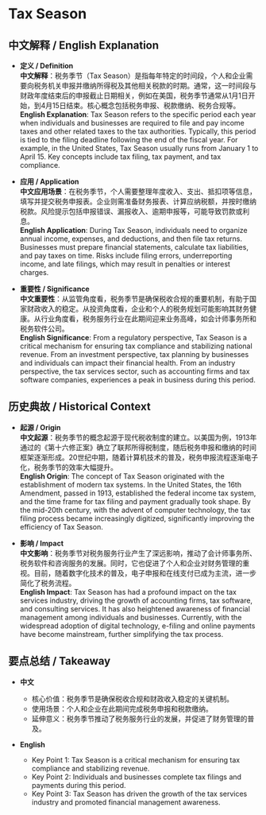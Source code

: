 # Tax Season

## 中文解释 / English Explanation

* **定义 / Definition**  
  **中文解释**：税务季节（Tax Season）是指每年特定的时间段，个人和企业需要向税务机关申报并缴纳所得税及其他相关税款的时期。通常，这一时间段与财政年度结束后的申报截止日期相关，例如在美国，税务季节通常从1月1日开始，到4月15日结束。核心概念包括税务申报、税款缴纳、税务合规等。  
  **English Explanation**: Tax Season refers to the specific period each year when individuals and businesses are required to file and pay income taxes and other related taxes to the tax authorities. Typically, this period is tied to the filing deadline following the end of the fiscal year. For example, in the United States, Tax Season usually runs from January 1 to April 15. Key concepts include tax filing, tax payment, and tax compliance.

* **应用 / Application**  
  **中文应用场景**：在税务季节，个人需要整理年度收入、支出、抵扣项等信息，填写并提交税务申报表。企业则需准备财务报表、计算应纳税额，并按时缴纳税款。风险提示包括申报错误、漏报收入、逾期申报等，可能导致罚款或利息。  
  **English Application**: During Tax Season, individuals need to organize annual income, expenses, and deductions, and then file tax returns. Businesses must prepare financial statements, calculate tax liabilities, and pay taxes on time. Risks include filing errors, underreporting income, and late filings, which may result in penalties or interest charges.

* **重要性 / Significance**  
  **中文重要性**：从监管角度看，税务季节是确保税收合规的重要机制，有助于国家财政收入的稳定。从投资角度看，企业和个人的税务规划可能影响其财务健康。从行业角度看，税务服务行业在此期间迎来业务高峰，如会计师事务所和税务软件公司。  
  **English Significance**: From a regulatory perspective, Tax Season is a critical mechanism for ensuring tax compliance and stabilizing national revenue. From an investment perspective, tax planning by businesses and individuals can impact their financial health. From an industry perspective, the tax services sector, such as accounting firms and tax software companies, experiences a peak in business during this period.

## 历史典故 / Historical Context

* **起源 / Origin**  
  **中文起源**：税务季节的概念起源于现代税收制度的建立。以美国为例，1913年通过的《第十六修正案》确立了联邦所得税制度，随后税务申报和缴纳的时间框架逐渐形成。20世纪中期，随着计算机技术的普及，税务申报流程逐渐电子化，税务季节的效率大幅提升。  
  **English Origin**: The concept of Tax Season originated with the establishment of modern tax systems. In the United States, the 16th Amendment, passed in 1913, established the federal income tax system, and the time frame for tax filing and payment gradually took shape. By the mid-20th century, with the advent of computer technology, the tax filing process became increasingly digitized, significantly improving the efficiency of Tax Season.

* **影响 / Impact**  
  **中文影响**：税务季节对税务服务行业产生了深远影响，推动了会计师事务所、税务软件和咨询服务的发展。同时，它也促进了个人和企业对财务管理的重视。目前，随着数字化技术的普及，电子申报和在线支付已成为主流，进一步简化了税务流程。  
  **English Impact**: Tax Season has had a profound impact on the tax services industry, driving the growth of accounting firms, tax software, and consulting services. It has also heightened awareness of financial management among individuals and businesses. Currently, with the widespread adoption of digital technology, e-filing and online payments have become mainstream, further simplifying the tax process.

## 要点总结 / Takeaway

* **中文**  
  - 核心价值：税务季节是确保税收合规和财政收入稳定的关键机制。  
  - 使用场景：个人和企业在此期间完成税务申报和税款缴纳。  
  - 延伸意义：税务季节推动了税务服务行业的发展，并促进了财务管理的普及。  

* **English**  
  - Key Point 1: Tax Season is a critical mechanism for ensuring tax compliance and stabilizing revenue.  
  - Key Point 2: Individuals and businesses complete tax filings and payments during this period.  
  - Key Point 3: Tax Season has driven the growth of the tax services industry and promoted financial management awareness.